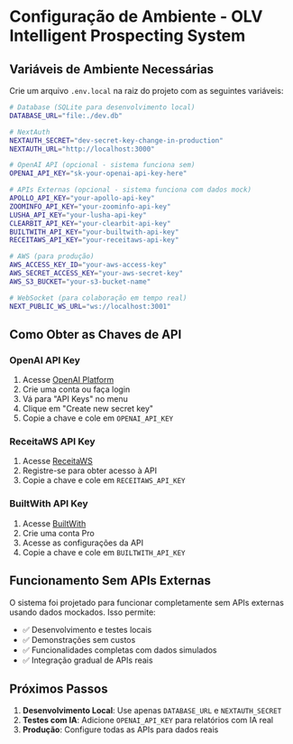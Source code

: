 # Configuração de Ambiente - OLV Intelligent Prospecting System

## Variáveis de Ambiente Necessárias

Crie um arquivo `.env.local` na raiz do projeto com as seguintes variáveis:

```bash
# Database (SQLite para desenvolvimento local)
DATABASE_URL="file:./dev.db"

# NextAuth
NEXTAUTH_SECRET="dev-secret-key-change-in-production"
NEXTAUTH_URL="http://localhost:3000"

# OpenAI API (opcional - sistema funciona sem)
OPENAI_API_KEY="sk-your-openai-api-key-here"

# APIs Externas (opcional - sistema funciona com dados mock)
APOLLO_API_KEY="your-apollo-api-key"
ZOOMINFO_API_KEY="your-zoominfo-api-key"
LUSHA_API_KEY="your-lusha-api-key"
CLEARBIT_API_KEY="your-clearbit-api-key"
BUILTWITH_API_KEY="your-builtwith-api-key"
RECEITAWS_API_KEY="your-receitaws-api-key"

# AWS (para produção)
AWS_ACCESS_KEY_ID="your-aws-access-key"
AWS_SECRET_ACCESS_KEY="your-aws-secret-key"
AWS_S3_BUCKET="your-s3-bucket-name"

# WebSocket (para colaboração em tempo real)
NEXT_PUBLIC_WS_URL="ws://localhost:3001"
```

## Como Obter as Chaves de API

### OpenAI API Key
1. Acesse [OpenAI Platform](https://platform.openai.com/)
2. Crie uma conta ou faça login
3. Vá para "API Keys" no menu
4. Clique em "Create new secret key"
5. Copie a chave e cole em `OPENAI_API_KEY`

### ReceitaWS API Key
1. Acesse [ReceitaWS](https://receitaws.com.br/)
2. Registre-se para obter acesso à API
3. Copie a chave e cole em `RECEITAWS_API_KEY`

### BuiltWith API Key
1. Acesse [BuiltWith](https://builtwith.com/)
2. Crie uma conta Pro
3. Acesse as configurações da API
4. Copie a chave e cole em `BUILTWITH_API_KEY`

## Funcionamento Sem APIs Externas

O sistema foi projetado para funcionar completamente sem APIs externas usando dados mockados. Isso permite:

- ✅ Desenvolvimento e testes locais
- ✅ Demonstrações sem custos
- ✅ Funcionalidades completas com dados simulados
- ✅ Integração gradual de APIs reais

## Próximos Passos

1. **Desenvolvimento Local**: Use apenas `DATABASE_URL` e `NEXTAUTH_SECRET`
2. **Testes com IA**: Adicione `OPENAI_API_KEY` para relatórios com IA real
3. **Produção**: Configure todas as APIs para dados reais

